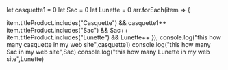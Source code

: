  
 
let casquette1 = 0 
let Sac = 0 
let Lunette  =  0 
arr.forEach(item => {

  item.titleProduct.includes("Casquette") && casquette1++
  item.titleProduct.includes("Sac") && Sac++
  item.titleProduct.includes("Lunette") && Lunette++
});
console.log("this how many casquette in my web site",casquette1)
console.log("this how many Sac in my web site",Sac)
console.log("this how many Lunette in my web site",Lunette)
 
